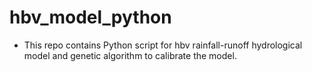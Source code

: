 # hbv_model_python
- This repo contains Python script for hbv rainfall-runoff hydrological model and genetic algorithm to calibrate the model.

